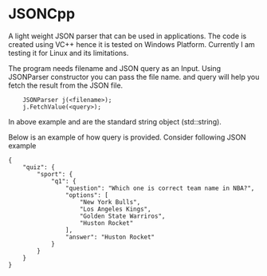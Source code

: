 # JSONCpp

A light weight JSON parser that can be used in applications.
The code is created using VC++ hence it is tested on Windows Platform.
Currently I am testing it for Linux and its limitations.

The program needs filename and JSON query as an Input.
Using JSONParser constructor you can pass the file name.
and query will help you fetch the result from the JSON file.

~~~~
	JSONParser j(<filename>);
	j.FetchValue(<query>);
~~~~

In above example <filename> and <query> are the standard string object (std::string).

Below is an example of how query is provided.
Consider following JSON example
~~~~
{
    "quiz": {
        "sport": {
            "q1": {
                "question": "Which one is correct team name in NBA?",
                "options": [
                    "New York Bulls",
                    "Los Angeles Kings",
                    "Golden State Warriros",
                    "Huston Rocket"
                ],
                "answer": "Huston Rocket"
            }
        }
	}
}
~~~~